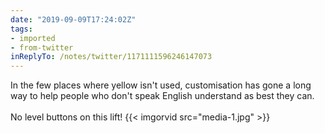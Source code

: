 ```yaml
---
date: "2019-09-09T17:24:02Z"
tags:
- imported
- from-twitter
inReplyTo: /notes/twitter/1171111596246147073
---
```

In the few places where yellow isn't used, customisation has gone a long way to help people who don't speak English understand as best they can.\
\
No level buttons on this lift\! {{< imgorvid src="media-1.jpg" >}}
